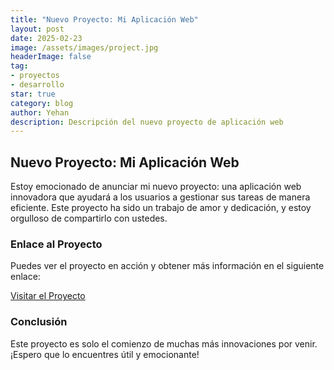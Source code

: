 ```yaml
---
title: "Nuevo Proyecto: Mi Aplicación Web"
layout: post
date: 2025-02-23
image: /assets/images/project.jpg
headerImage: false
tag:
- proyectos
- desarrollo
star: true
category: blog
author: Yehan
description: Descripción del nuevo proyecto de aplicación web
---
```


## Nuevo Proyecto: Mi Aplicación Web

Estoy emocionado de anunciar mi nuevo proyecto: una aplicación web innovadora que ayudará a los usuarios a gestionar sus tareas de manera eficiente. Este proyecto ha sido un trabajo de amor y dedicación, y estoy orgulloso de compartirlo con ustedes.

### Enlace al Proyecto

Puedes ver el proyecto en acción y obtener más información en el siguiente enlace:

[Visitar el Proyecto](https://github.com/Yehan202/Yehan202.github.io)

### Conclusión

Este proyecto es solo el comienzo de muchas más innovaciones por venir. ¡Espero que lo encuentres útil y emocionante!

